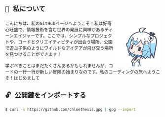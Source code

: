 <!--<div align="center">
  <a href="https://github.com/chloethesis?tab=repositories">
    <img src="https://readme-typing-svg.demolab.com?font=Consolas&pause=1000&color=00ff00&width=435&lines=やあやあ、ようこそ (⁠´⁠ε⁠｀⁠⁠)" alt="Typing SVG" />
  </a>
</div>-->

<!--<p align="center">
<img src="https://socialify.git.ci/chloethesis/chloethesis/image?description=1&descriptionEditable=Adventurer+Rank+S&font=Source%20Code%20Pro&name=1&pattern=Circuit%20Board&theme=Dark" alt="chloethesis" width="700" height="300" />
</p>-->

<h2>
      <samp>
      🍙 私について
      </samp>
</h2>

###

<img align="right" alt="Loli" height="150" src="assets/hmmpphh.gif"  />

###

<p>
  <samp>
こんにちは、私のGitHubページへようこそ！私は好奇心旺盛で、情報技術を含む世界の発展に興味があるティーンエイジャーです。ここでは、シンプルなプロジェクトや、コードとクリエイティビティが出会う場所、公園で遊ぶ子供のようにワイルドなアイデアが飛び交う場所を見つけることができます！
<br> 
<br>
学ぶべきことはまだたくさんあるかもしれませんが、コードの一行一行が新しい冒険の始まりなのです。私のコーディングの旅へようこそ！はじめまして
</samp>
</p>

<h2>
      <samp>
      🔓 公開鍵をインポートする
      </samp>
</h2>

```bash
$ curl -s https://github.com/chloethesis.gpg | gpg --import
```
